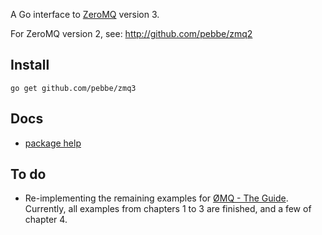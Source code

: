 A Go interface to [ZeroMQ](http://www.zeromq.org/) version 3.

For ZeroMQ version 2, see: http://github.com/pebbe/zmq2

## Install

    go get github.com/pebbe/zmq3

## Docs

 * [package help](http://godoc.org/github.com/pebbe/zmq3)

## To do

 * Re-implementing the remaining examples for [ØMQ - The Guide](http://zguide.zeromq.org/page:all).
   Currently, all examples from chapters 1 to 3 are finished, and a few
   of chapter 4.
